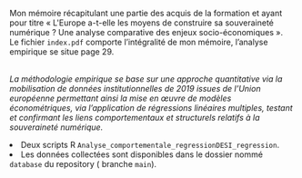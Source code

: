 Mon mémoire récapitulant une partie des acquis de la formation et ayant pour titre « L'Europe a-t-elle les moyens de construire sa souveraineté numérique ? Une analyse comparative des enjeux socio-économiques ».
<br>
Le fichier <code>index.pdf</code> comporte l’intégralité de mon mémoire, l’analyse empirique se situe page 29.
<br>
<br>

<em>La méthodologie empirique se base sur une approche quantitative via la mobilisation de données institutionnelles de 2019 issues de l’Union européenne permettant ainsi la mise en œuvre de modèles économétriques, via l’application de régressions linéaires multiples, testant et confirmant les liens comportementaux et structurels relatifs à la souveraineté numérique. </em>

<li> Deux scripts R <code>Analyse_comportementale_regression</code><code>DESI_regression</code>.</li>
<li> Les données collectées sont disponibles dans le dossier nommé <code>database</code> du repository ( branche <code>main</code>). </li>
